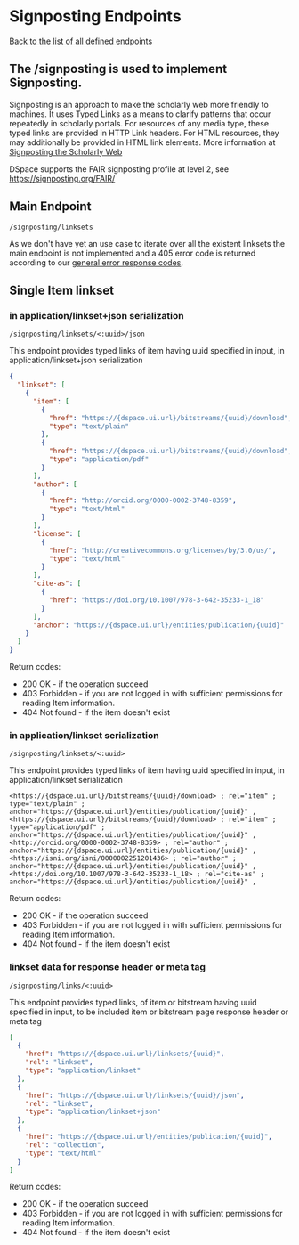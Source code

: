 # Signposting Endpoints
[Back to the list of all defined endpoints](endpoints.md)

## The /signposting is used to implement Signposting.

Signposting is an approach to make the scholarly web more friendly to machines. It uses Typed Links as a means to clarify patterns that occur repeatedly in scholarly portals. For resources of any media type, these typed links are provided in HTTP Link headers. For HTML resources, they may additionally be provided in HTML link elements. More information at [Signposting the Scholarly Web](https://signposting.org/)

DSpace supports the FAIR signposting profile at level 2, see https://signposting.org/FAIR/

## Main Endpoint
```/signposting/linksets```

As we don't have yet an use case to iterate over all the existent linksets the main endpoint is not implemented and a 405 error code is returned according to our [general error response codes](README.md#error-codes).

## Single Item linkset

### in application/linkset+json serialization
```/signposting/linksets/<:uuid>/json```

This endpoint provides typed links of item having uuid specified in input, in application/linkset+json serialization

```json
{
  "linkset": [
    {
      "item": [
        {
          "href": "https://{dspace.ui.url}/bitstreams/{uuid}/download",
          "type": "text/plain"
        },
        {
          "href": "https://{dspace.ui.url}/bitstreams/{uuid}/download",
          "type": "application/pdf"
        }
      ],
      "author": [
        {
          "href": "http://orcid.org/0000-0002-3748-8359",
          "type": "text/html"
        }
      ],
      "license": [
        {
          "href": "http://creativecommons.org/licenses/by/3.0/us/",
          "type": "text/html"
        }
      ],
      "cite-as": [
        {
          "href": "https://doi.org/10.1007/978-3-642-35233-1_18"
        }
      ],
      "anchor": "https://{dspace.ui.url}/entities/publication/{uuid}"
    }
  ]
}
```
Return codes:
* 200 OK - if the operation succeed
* 403 Forbidden - if you are not logged in with sufficient permissions for reading Item information.
* 404 Not found - if the item doesn't exist

### in application/linkset serialization
```/signposting/linksets/<:uuid>```

This endpoint provides typed links of item having uuid specified in input, in application/linkset serialization

```
<https://{dspace.ui.url}/bitstreams/{uuid}/download> ; rel="item" ; type="text/plain" ; anchor="https://{dspace.ui.url}/entities/publication/{uuid}" ,
<https://{dspace.ui.url}/bitstreams/{uuid}/download> ; rel="item" ; type="application/pdf" ; anchor="https://{dspace.ui.url}/entities/publication/{uuid}" , 
<http://orcid.org/0000-0002-3748-8359> ; rel="author" ; anchor="https://{dspace.ui.url}/entities/publication/{uuid}" ,
<https://isni.org/isni/0000002251201436> ; rel="author" ; anchor="https://{dspace.ui.url}/entities/publication/{uuid}" , 
<https://doi.org/10.1007/978-3-642-35233-1_18> ; rel="cite-as" ; anchor="https://{dspace.ui.url}/entities/publication/{uuid}" ,
```
Return codes:
* 200 OK - if the operation succeed
* 403 Forbidden - if you are not logged in with sufficient permissions for reading Item information.
* 404 Not found - if the item doesn't exist

### linkset data for response header or meta tag
```/signposting/links/<:uuid>```

This endpoint provides typed links, of item or bitstream having uuid specified in input, to be included item or bitstream page response header or meta tag

```json
[
  {
    "href": "https://{dspace.ui.url}/linksets/{uuid}",
    "rel": "linkset",
    "type": "application/linkset"
  },
  {
    "href": "https://{dspace.ui.url}/linksets/{uuid}/json",
    "rel": "linkset",
    "type": "application/linkset+json"
  },
  {
    "href": "https://{dspace.ui.url}/entities/publication/{uuid}",
    "rel": "collection",
    "type": "text/html"
  }
]
```
Return codes:
* 200 OK - if the operation succeed
* 403 Forbidden - if you are not logged in with sufficient permissions for reading Item information.
* 404 Not found - if the item doesn't exist